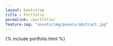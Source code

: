 ```yaml
---
layout: bootstrap
title : Portfolio
permalink: /portfolio/
feature-img: "assets/img/pexels/abstract.jpg"
---
```


{% include portfolio.html %}
